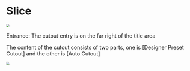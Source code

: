 # Slice

<img src="https://img.alicdn.com/imgextra/i3/O1CN01JHqYth1obnhz2iEYz_!!6000000005244-2-tps-796-86.png" style="zoom:50%;" />

Entrance: The cutout entry is on the far right of the title area

The content of the cutout consists of two parts, one is [Designer Preset Cutout] and the other is [Auto Cutout]

<img src="https://img.alicdn.com/imgextra/i4/O1CN01DBqHnO1ID0Ysvwp75_!!6000000000858-2-tps-410-1032.png" style="zoom:50%;" />

